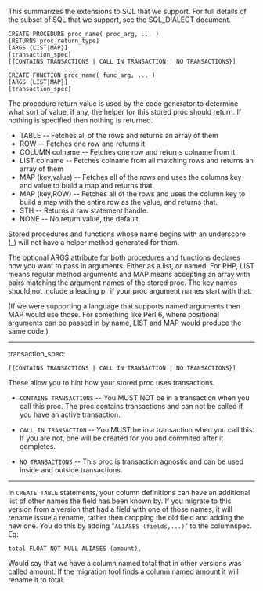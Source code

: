 This summarizes the extensions to SQL that we support.  For full details of
the subset of SQL that we support, see the SQL_DIALECT document.

    CREATE PROCEDURE proc_name( proc_arg, ... )
    [RETURNS proc_return_type]
    [ARGS {LIST|MAP}]
    [transaction_spec]
    [{CONTAINS TRANSACTIONS | CALL IN TRANSACTION | NO TRANSACTIONS}]

    CREATE FUNCTION proc_name( func_arg, ... )
    [ARGS {LIST|MAP}]
    [transaction_spec]

The procedure return value is used by the code generator to determine what
sort of value, if any, the helper for this stored proc should return.  If
nothing is specified then nothing is returned.

  * TABLE           -- Fetches all of the rows and returns an array of them
  * ROW             -- Fetches one row and returns it
  * COLUMN colname  -- Fetches one row and returns colname from it
  * LIST colname    -- Fetches colname from all matching rows and returns an array of them
  * MAP (key,value) -- Fetches all of the rows and uses the columns key and
                       value to build a map and returns that.
  * MAP (key,ROW)   -- Fetches all of the rows and uses the column key to
                       build a map with the entire row as the value, and
                       returns that.
  * STH             -- Returns a raw statement handle.
  * NONE            -- No return value, the default.

Stored procedures and functions whose name begins with an underscore (_)
will not have a helper method generated for them.

The optional ARGS attribute for both procedures and functions declares how
you want to pass in arguments.  Either as a list, or named. 
For PHP, LIST means regular method arguments and MAP means accepting an
array with pairs matching the argument names of the stored proc.  The key
names should not include a leading p_ if your proc argument names start with
that.

(If we were supporting a language that supports named arguments then MAP
would use those.  For something like Perl 6, where positional arguments can
be passed in by name, LIST and MAP would produce the same code.)

---

transaction_spec:

    [{CONTAINS TRANSACTIONS | CALL IN TRANSACTION | NO TRANSACTIONS}]

These allow you to hint how your stored proc uses transactions.

  * `CONTAINS TRANSACTIONS` -- You MUST NOT be in a transaction when you call
    this proc.  The proc contains transactions and can not be called if you
    have an active transaction.

  * `CALL IN TRANSACTION` -- You MUST be in a transaction when you call this.
    If you are not, one will be created for you and commited after it completes.

  * `NO TRANSACTIONS` -- This proc is transaction agnostic and can be used
    inside and outside transactions.

---

In `CREATE TABLE` statements, your column definitions can have an additional
list of other names the field has been known by.  If you migrate to this
version from a version that had a field with one of those names, it will
rename issue a rename, rather then dropping the old field and adding the new
one.  You do this by adding "`ALIASES (fields,...)`" to the columnspec.  Eg:

    total FLOAT NOT NULL ALIASES (amount),

Would say that we have a column named total that in other versions was
called amount.  If the migration tool finds a column named amount it will
rename it to total.

